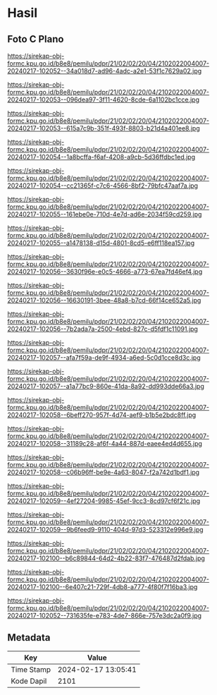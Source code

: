 # Hasil

## Foto C Plano

https://sirekap-obj-formc.kpu.go.id/b8e8/pemilu/pdpr/21/02/02/20/04/2102022004007-20240217-102052--34a018d7-ad96-4adc-a2e1-53f1c7629a02.jpg

https://sirekap-obj-formc.kpu.go.id/b8e8/pemilu/pdpr/21/02/02/20/04/2102022004007-20240217-102053--096dea97-3f11-4620-8cde-6a1102bc1cce.jpg

https://sirekap-obj-formc.kpu.go.id/b8e8/pemilu/pdpr/21/02/02/20/04/2102022004007-20240217-102053--615a7c9b-351f-493f-8803-b21d4a401ee8.jpg

https://sirekap-obj-formc.kpu.go.id/b8e8/pemilu/pdpr/21/02/02/20/04/2102022004007-20240217-102054--1a8bcffa-f6af-4208-a9cb-5d36ffdbc1ed.jpg

https://sirekap-obj-formc.kpu.go.id/b8e8/pemilu/pdpr/21/02/02/20/04/2102022004007-20240217-102054--cc21365f-c7c6-4566-8bf2-79bfc47aaf7a.jpg

https://sirekap-obj-formc.kpu.go.id/b8e8/pemilu/pdpr/21/02/02/20/04/2102022004007-20240217-102055--161ebe0e-710d-4e7d-ad6e-2034f59cd259.jpg

https://sirekap-obj-formc.kpu.go.id/b8e8/pemilu/pdpr/21/02/02/20/04/2102022004007-20240217-102055--a1478138-d15d-4801-8cd5-e6ff118ea157.jpg

https://sirekap-obj-formc.kpu.go.id/b8e8/pemilu/pdpr/21/02/02/20/04/2102022004007-20240217-102056--3630f96e-e0c5-4666-a773-67ea7fd46ef4.jpg

https://sirekap-obj-formc.kpu.go.id/b8e8/pemilu/pdpr/21/02/02/20/04/2102022004007-20240217-102056--16630191-3bee-48a8-b7cd-66f14ce652a5.jpg

https://sirekap-obj-formc.kpu.go.id/b8e8/pemilu/pdpr/21/02/02/20/04/2102022004007-20240217-102056--7b2ada7a-2500-4ebd-827c-d5fdf1c11091.jpg

https://sirekap-obj-formc.kpu.go.id/b8e8/pemilu/pdpr/21/02/02/20/04/2102022004007-20240217-102057--afa7f59a-de9f-4934-a6ed-5c0d1cce8d3c.jpg

https://sirekap-obj-formc.kpu.go.id/b8e8/pemilu/pdpr/21/02/02/20/04/2102022004007-20240217-102057--a1a77bc9-860e-41da-8a92-dd993dde66a3.jpg

https://sirekap-obj-formc.kpu.go.id/b8e8/pemilu/pdpr/21/02/02/20/04/2102022004007-20240217-102058--6beff270-957f-4d74-aef9-b1b5e2bdc8ff.jpg

https://sirekap-obj-formc.kpu.go.id/b8e8/pemilu/pdpr/21/02/02/20/04/2102022004007-20240217-102058--31189c28-af6f-4a44-887d-eaee4ed4d655.jpg

https://sirekap-obj-formc.kpu.go.id/b8e8/pemilu/pdpr/21/02/02/20/04/2102022004007-20240217-102058--c06b96ff-be9e-4a63-8047-f2a742d1bdf1.jpg

https://sirekap-obj-formc.kpu.go.id/b8e8/pemilu/pdpr/21/02/02/20/04/2102022004007-20240217-102059--4ef27204-9985-45ef-9cc3-8cd97cf6f21c.jpg

https://sirekap-obj-formc.kpu.go.id/b8e8/pemilu/pdpr/21/02/02/20/04/2102022004007-20240217-102059--9b6feed9-9110-404d-97d3-523312e996e9.jpg

https://sirekap-obj-formc.kpu.go.id/b8e8/pemilu/pdpr/21/02/02/20/04/2102022004007-20240217-102100--b6c89844-64d2-4b22-83f7-476487d2fdab.jpg

https://sirekap-obj-formc.kpu.go.id/b8e8/pemilu/pdpr/21/02/02/20/04/2102022004007-20240217-102100--6e407c21-729f-4db8-a777-4f80f7f16ba3.jpg

https://sirekap-obj-formc.kpu.go.id/b8e8/pemilu/pdpr/21/02/02/20/04/2102022004007-20240217-102052--731635fe-e783-4de7-866e-757e3dc2a0f9.jpg


## Metadata

| Key        | Value               |
| ---------- | ------------------- |
| Time Stamp | 2024-02-17 13:05:41 |
| Kode Dapil | 2101                |



